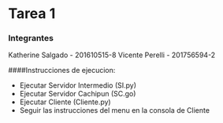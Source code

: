 # Tarea 1
### Integrantes
Katherine Salgado - 201610515-8
Vicente Perelli - 201756594-2

####Instrucciones de ejecucion:
- Ejecutar Servidor Intermedio (SI.py)
- Ejecutar Servidor Cachipun (SC.go)
- Ejecutar Cliente (Cliente.py)
- Seguir las instrucciones del menu en la consola de Cliente


